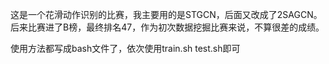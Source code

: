 这是一个花滑动作识别的比赛，我主要用的是STGCN，后面又改成了2SAGCN。后来比赛进了B榜，最终排名47，作为初次数据挖掘比赛来说，不算很差的成绩。

使用方法都写成bash文件了，依次使用train.sh test.sh即可

